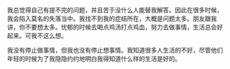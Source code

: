 我总觉得自己有提不完的问题，并且苦于没什么人能替我解答。因此在很多时候，我会陷入莫名的失落当中。我找不到我的症结所在，大概是问题太多。朋友跟我讲，你不要想太多。忧郁的时候去喝点鸡汤打点鸡血，努力去做事情，生活总会好起来。可我不这么想。

我没有停止做事情，但我也没有停止想事情。我知道很多人生活的不好，尽管他们年轻的时候为了我隐隐约约地明白我得知道什么样的生活是好的。